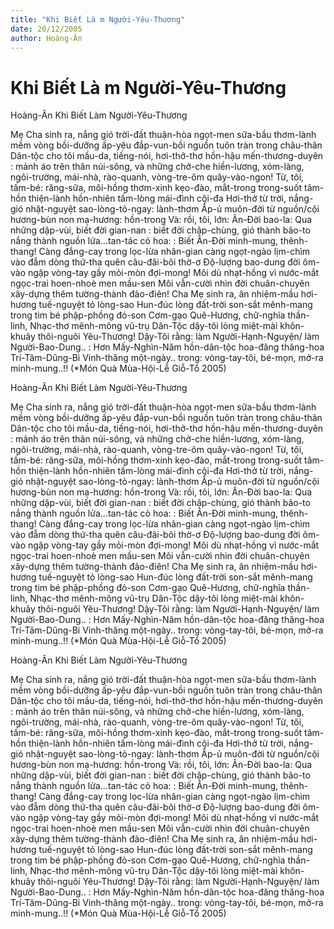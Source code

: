 ```yaml
---
title: "Khi Biết Là m Người-Yêu-Thương"
date: 20/12/2005
author: Hoàng-Ân
---
```


# Khi Biết Là m Người-Yêu-Thương

Hoàng-Ân
Khi Biết Làm Người-Yêu-Thương

Mẹ Cha sinh ra, nắng gió trời-đất thuận-hòa ngọt-men sữa-bầu thơm-lành
mềm vòng bồi-dưỡng ấp-yêu đắp-vun-bồi nguồn tuôn tràn trong châu-thân
Dân-tộc cho tôi mầu-da, tiếng-nói, hơi-thở-thơ hồn-hậu mến-thương-duyên
: mảnh áo trên thân núi-sông, và những chở-che hiền-lương,
  xóm-làng, ngôi-trường, mái-nhà, rào-quanh, vòng-tre-ôm quây-vào-ngon!
Từ, tôi, tấm-bé: răng-sữa, môi-hồng thơm-xinh kẹo-đào, mắt-trong
trong-suốt tâm-hồn thiện-lành hồn-nhiên tấm-lòng mái-đình cội-đa
Hơi-thở từ trời, nắng-gió nhật-nguyệt sao-lòng-tỏ-ngay: lành-thơm
Ấp-ủ muôn-đời từ nguồn/cội hương-bùn non mạ-hương: hồn-trong
Và: rồi, tôi, lớn: Ân-Đời bao-la:
Qua những dập-vùi, biết đời gian-nan
: biết đời chập-chùng, gió thành bão-to
  nắng thành nguồn lửa...tan-tác cỏ hoa:
: Biết Ân-Đời minh-mung, thênh-thang!
Càng đắng-cay trong lọc-lừa nhân-gian
càng ngọt-ngào lịm-chìm vào đẫm dòng thứ-tha quên câu-đãi-bôi thờ-ơ
Độ-lượng bao-dung đời ôm-vào ngập vòng-tay gầy mỏi-mòn đợi-mong!
Môi dù nhạt-hồng vì nước-mắt ngọc-trai hoen-nhoè men mầu-sen
Môi vẫn-cười nhìn đời chuân-chuyên xây-dựng thêm tường-thành đảo-điên!
Cha Mẹ sinh ra, ân nhiệm-mầu hơi-hương tuế-nguyệt tỏ lòng-sao
Hun-đúc lòng đất-trời son-sắt mênh-mang trong tim bé phập-phồng đỏ-son
Cơm-gạo Quê-Hương, chữ-nghĩa thần-linh, Nhạc-thơ mênh-mông vũ-trụ
Dân-Tộc dậy-tôi lòng miệt-mài khôn-khuây thôi-nguôi Yêu-Thương!
Dậy-Tôi rằng: làm Người-Hạnh-Nguyện/ làm Người-Bao-Dung..
:  Hơn Mấy-Nghìn-Năm hồn-dân-tộc hoa-đăng thăng-hoa Trí-Tâm-Dũng-Bi
   Vinh-thăng một-ngày.. trong: vòng-tay-tôi, bé-mọn, mở-ra minh-mung..!!
(*Món Quà Mùa-Hội-Lễ Giỗ-Tổ 2005)

Hoàng-Ân
Khi Biết Làm Người-Yêu-Thương

Mẹ Cha sinh ra, nắng gió trời-đất thuận-hòa ngọt-men sữa-bầu thơm-lành
mềm vòng bồi-dưỡng ấp-yêu đắp-vun-bồi nguồn tuôn tràn trong châu-thân
Dân-tộc cho tôi mầu-da, tiếng-nói, hơi-thở-thơ hồn-hậu mến-thương-duyên
: mảnh áo trên thân núi-sông, và những chở-che hiền-lương,
  xóm-làng, ngôi-trường, mái-nhà, rào-quanh, vòng-tre-ôm quây-vào-ngon!
Từ, tôi, tấm-bé: răng-sữa, môi-hồng thơm-xinh kẹo-đào, mắt-trong
trong-suốt tâm-hồn thiện-lành hồn-nhiên tấm-lòng mái-đình cội-đa
Hơi-thở từ trời, nắng-gió nhật-nguyệt sao-lòng-tỏ-ngay: lành-thơm
Ấp-ủ muôn-đời từ nguồn/cội hương-bùn non mạ-hương: hồn-trong
Và: rồi, tôi, lớn: Ân-Đời bao-la:
Qua những dập-vùi, biết đời gian-nan
: biết đời chập-chùng, gió thành bão-to
  nắng thành nguồn lửa...tan-tác cỏ hoa:
: Biết Ân-Đời minh-mung, thênh-thang!
Càng đắng-cay trong lọc-lừa nhân-gian
càng ngọt-ngào lịm-chìm vào đẫm dòng thứ-tha quên câu-đãi-bôi thờ-ơ
Độ-lượng bao-dung đời ôm-vào ngập vòng-tay gầy mỏi-mòn đợi-mong!
Môi dù nhạt-hồng vì nước-mắt ngọc-trai hoen-nhoè men mầu-sen
Môi vẫn-cười nhìn đời chuân-chuyên xây-dựng thêm tường-thành đảo-điên!
Cha Mẹ sinh ra, ân nhiệm-mầu hơi-hương tuế-nguyệt tỏ lòng-sao
Hun-đúc lòng đất-trời son-sắt mênh-mang trong tim bé phập-phồng đỏ-son
Cơm-gạo Quê-Hương, chữ-nghĩa thần-linh, Nhạc-thơ mênh-mông vũ-trụ
Dân-Tộc dậy-tôi lòng miệt-mài khôn-khuây thôi-nguôi Yêu-Thương!
Dậy-Tôi rằng: làm Người-Hạnh-Nguyện/ làm Người-Bao-Dung..
:  Hơn Mấy-Nghìn-Năm hồn-dân-tộc hoa-đăng thăng-hoa Trí-Tâm-Dũng-Bi
   Vinh-thăng một-ngày.. trong: vòng-tay-tôi, bé-mọn, mở-ra minh-mung..!!
(*Món Quà Mùa-Hội-Lễ Giỗ-Tổ 2005)

Hoàng-Ân
Khi Biết Làm Người-Yêu-Thương

Mẹ Cha sinh ra, nắng gió trời-đất thuận-hòa ngọt-men sữa-bầu thơm-lành
mềm vòng bồi-dưỡng ấp-yêu đắp-vun-bồi nguồn tuôn tràn trong châu-thân
Dân-tộc cho tôi mầu-da, tiếng-nói, hơi-thở-thơ hồn-hậu mến-thương-duyên
: mảnh áo trên thân núi-sông, và những chở-che hiền-lương,
  xóm-làng, ngôi-trường, mái-nhà, rào-quanh, vòng-tre-ôm quây-vào-ngon!
Từ, tôi, tấm-bé: răng-sữa, môi-hồng thơm-xinh kẹo-đào, mắt-trong
trong-suốt tâm-hồn thiện-lành hồn-nhiên tấm-lòng mái-đình cội-đa
Hơi-thở từ trời, nắng-gió nhật-nguyệt sao-lòng-tỏ-ngay: lành-thơm
Ấp-ủ muôn-đời từ nguồn/cội hương-bùn non mạ-hương: hồn-trong
Và: rồi, tôi, lớn: Ân-Đời bao-la:
Qua những dập-vùi, biết đời gian-nan
: biết đời chập-chùng, gió thành bão-to
  nắng thành nguồn lửa...tan-tác cỏ hoa:
: Biết Ân-Đời minh-mung, thênh-thang!
Càng đắng-cay trong lọc-lừa nhân-gian
càng ngọt-ngào lịm-chìm vào đẫm dòng thứ-tha quên câu-đãi-bôi thờ-ơ
Độ-lượng bao-dung đời ôm-vào ngập vòng-tay gầy mỏi-mòn đợi-mong!
Môi dù nhạt-hồng vì nước-mắt ngọc-trai hoen-nhoè men mầu-sen
Môi vẫn-cười nhìn đời chuân-chuyên xây-dựng thêm tường-thành đảo-điên!
Cha Mẹ sinh ra, ân nhiệm-mầu hơi-hương tuế-nguyệt tỏ lòng-sao
Hun-đúc lòng đất-trời son-sắt mênh-mang trong tim bé phập-phồng đỏ-son
Cơm-gạo Quê-Hương, chữ-nghĩa thần-linh, Nhạc-thơ mênh-mông vũ-trụ
Dân-Tộc dậy-tôi lòng miệt-mài khôn-khuây thôi-nguôi Yêu-Thương!
Dậy-Tôi rằng: làm Người-Hạnh-Nguyện/ làm Người-Bao-Dung..
:  Hơn Mấy-Nghìn-Năm hồn-dân-tộc hoa-đăng thăng-hoa Trí-Tâm-Dũng-Bi
   Vinh-thăng một-ngày.. trong: vòng-tay-tôi, bé-mọn, mở-ra minh-mung..!!
(*Món Quà Mùa-Hội-Lễ Giỗ-Tổ 2005)
